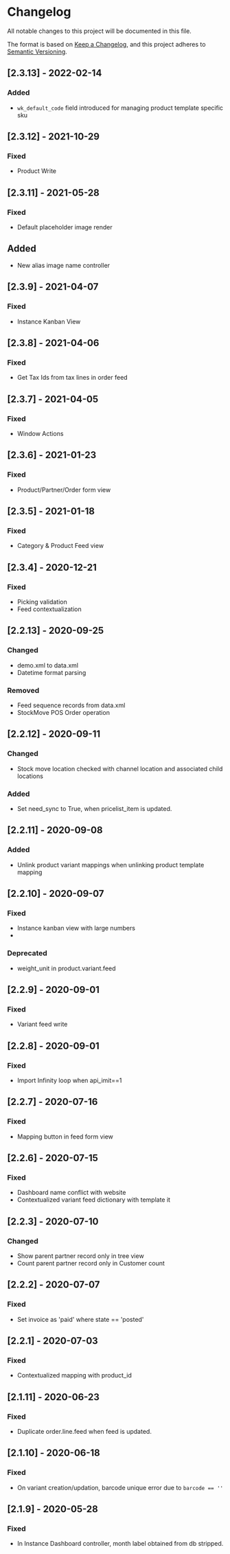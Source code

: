 # Changelog

All notable changes to this project will be documented in this file.

The format is based on [Keep a Changelog](https://keepachangelog.com/en/1.0.0/),
and this project adheres to [Semantic Versioning](https://semver.org/spec/v2.0.0.html).

## [2.3.13] - 2022-02-14

### Added
- `wk_default_code` field introduced for managing product template specific sku
## [2.3.12] - 2021-10-29

### Fixed
- Product Write


## [2.3.11] - 2021-05-28

### Fixed
- Default placeholder image render
## Added
- New alias image name controller


## [2.3.9] - 2021-04-07

### Fixed
- Instance Kanban View


## [2.3.8] - 2021-04-06

### Fixed
- Get Tax Ids from tax lines in order feed


## [2.3.7] - 2021-04-05

### Fixed
- Window Actions


## [2.3.6] - 2021-01-23

### Fixed
- Product/Partner/Order form view


## [2.3.5] - 2021-01-18

### Fixed
- Category & Product Feed view

## [2.3.4] - 2020-12-21

### Fixed
- Picking validation
- Feed contextualization


## [2.2.13] - 2020-09-25

### Changed
- demo.xml to data.xml
- Datetime format parsing

### Removed
- Feed sequence records from data.xml
- StockMove POS Order operation


## [2.2.12] - 2020-09-11

### Changed
- Stock move location checked with channel location and associated child locations

### Added
- Set need_sync to True, when pricelist_item is updated.


## [2.2.11] - 2020-09-08

### Added
- Unlink product variant mappings when unlinking product template mapping


## [2.2.10] - 2020-09-07

### Fixed
- Instance kanban view with large numbers
-
### Deprecated
- weight_unit in product.variant.feed


## [2.2.9] - 2020-09-01

### Fixed
- Variant feed write


## [2.2.8] - 2020-09-01

### Fixed
- Import Infinity loop when api_imit==1


## [2.2.7] - 2020-07-16

### Fixed
- Mapping button in feed form view


## [2.2.6] - 2020-07-15

### Fixed
- Dashboard name conflict with website
- Contextualized variant feed dictionary with template it


## [2.2.3] - 2020-07-10

### Changed
- Show parent partner record only in tree view
- Count parent partner record only in Customer count


## [2.2.2] - 2020-07-07

### Fixed
- Set invoice as 'paid' where state == 'posted'


## [2.2.1] - 2020-07-03

### Fixed
- Contextualized mapping with product_id


## [2.1.11] - 2020-06-23

### Fixed
- Duplicate order.line.feed when feed is updated.


## [2.1.10] - 2020-06-18

### Fixed
- On variant creation/updation, barcode unique error due to `barcode == ''`


## [2.1.9] - 2020-05-28

### Fixed
- In Instance Dashboard controller, month label obtained from db stripped.

